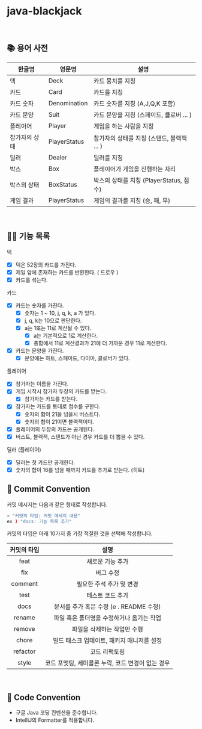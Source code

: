 # java-blackjack

<br>

## 📚 용어 사전

| 한글명     | 영문명          | 설명                            |
|---------|--------------|-------------------------------|
| 덱       | Deck         | 카드 뭉치를 지칭                     |
| 카드      | Card         | 카드를 지칭                        |
| 카드 숫자   | Denomination | 카드 숫자를 지칭 (A,J,Q,K 포함)        |
| 카드 문양   | Suit         | 카드 문양을 지칭 (스페이드, 클로버 ... )    |
| 플레이어    | Player       | 게임을 하는 사람을 지칭                 |
| 참가자의 상태 | PlayerStatus | 참가자의 상태를 지칭 (스탠드, 블랙잭 ... )   |
| 딜러      | Dealer       | 딜러를 지칭                        |
| 박스      | Box          | 플레이어가 게임을 진행하는 자리             |
| 박스의 상태  | BoxStatus    | 박스의 상태를 지칭 (PlayerStatus, 점수) |
| 게임 결과   | PlayerStatus | 게임의 결과를 지칭 (승, 패, 무)          |

<br>

## 👨‍🍳 기능 목록

덱

- [x] 덱은 52장의 카드를 가진다.
- [x] 제일 앞에 존재하는 카드를 반환한다. ( 드로우 )
- [x] 카드를 섞는다.

카드

- [x] 카드는 숫자를 가진다.
    - [x] 숫자는 1 ~ 10, j, q, k, a 가 있다.
    - [x] j, q, k는 10으로 판단한다.
    - [x] a는 1또는 11로 계산될 수 있다.
        - [x] a는 기본적으로 1로 계산한다.
        - [x] 총합에서 11로 계산결과가 21에 더 가까운 경우 11로 계산한다.
- [x] 카드는 문양을 가진다.
    - [x] 문양에는 하트, 스페이드, 다이아, 클로버가 있다.

플레이어

- [x] 참가자는 이름을 가진다.
- [x] 게임 시작시 참가자 두장의 카드를 받는다.
    - [x] 참가자는 카드를 받는다.
- [x] 참가자는 카드를 토대로 점수를 구한다.
    - [x] 숫자의 합이 21을 넘을시 버스트다.
    - [x] 숫자의 합이 21이면 블랙잭이다.
- [x] 플레이어의 두장의 카드는 공개된다.
- [x] 버스트, 블랙잭, 스탠드가 아닌 경우 카드를 더 뽑을 수 있다.

딜러 (플레이어)

- [x] 딜러는 첫 카드만 공개한다.
- [x] 숫자의 합이 16를 넘을 때까지 카드를 추가로 받는다. (히트)

## 📌 Commit Convention

커밋 메시지는 다음과 같은 형태로 작성합니다.

```Bash
> "커밋의 타입: 커밋 메세지 내용"
ex ) "docs: 기능 목록 추가"
```

커밋의 타입은 아래 10가지 중 가장 적절한 것을 선택해 작성합니다.

|  커밋의 타입  |              설명               |
|:--------:|:-----------------------------:|
|   feat   |           새로운 기능 추가           |
|   fix    |             버그 수정             |
| comment  |        필요한 주석 추가 및 변경         |
|   test   |           테스트 코드 추가           |
|   docs   | 문서를 추가 혹은 수정 (e . README 수정)  |
|  rename  |    파일 혹은 폴더명을 수정하거나 옮기는 작업    |
|  remove  |        파일을 삭제하는 작업만 수행        |
|  chore   |   빌드 태스크 업데이트, 패키지 매니저를 설정    |
| refactor |            코드 리팩토링            |
|  style   | 코드 포맷팅, 세미콜론 누락, 코드 변경이 없는 경우 |

<br>

## 📌 Code Convention

- 구글 Java 코딩 컨벤션을 준수합니다.
- IntelliJ의 Formatter를 적용합니다.
